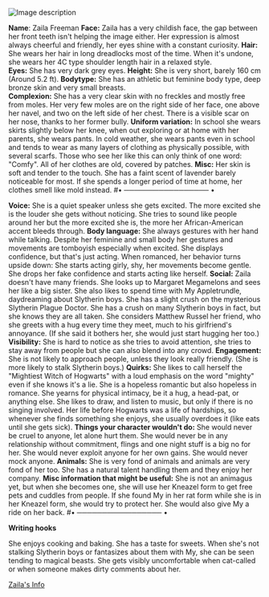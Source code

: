 ![Image description](https://files.catbox.moe/4j1eln.jpg)

**Name**: Zaila Freeman
**Face:** Zaila has a very childish face, the gap between her front teeth isn't helping the image either. Her expression is almost always cheerful and friendly, her eyes shine with a constant curiosity. 
**Hair:** She wears her hair in long dreadlocks most of the time. When it's undone, she wears her 4C type shoulder length hair in a relaxed style.  
**Eyes:** She has very dark grey eyes.
**Height:** She is very short, barely 160 cm (Around 5.2 ft).
**Bodytype:** She has an athletic but feminine body type, deep bronze skin and very small breasts.   
**Complexion:** She has a very clear skin with no freckles and mostly free from moles. Her very few moles are on the right side of her face, one above her navel, and two on the left side of her chest. There is a visible scar on her nose, thanks to her former bully.
**Uniform variation:** In school she wears skirts slightly below her knee, when out exploring or at home with her parents, she wears pants. In cold weather, she wears pants even in school and tends to wear as many layers of clothing as physically possible, with several scarfs. Those who see her like this can only think of one word: "Comfy". All of her clothes are old, covered by patches.
**Misc:** Her skin is soft and tender to the touch. She has a faint scent of lavender barely noticeable for most. If she spends a longer period of time at home, her clothes smell like mold instead.
#• ───────────────── •

**Voice:** She is a quiet speaker unless she gets excited. The more excited she is the louder she gets without noticing. She tries to sound like people around her but the more excited she is, the more her African-American accent bleeds through.
**Body language:** She always gestures with her hand while talking. Despite her feminine and small body her gestures and movements are tomboyish especially when excited. She displays confidence, but that's just acting. When romanced, her behavior turns upside down: She starts acting girly, shy, her movements become gentle. She drops her fake confidence and starts acting like herself. 
**Social:** Zaila doesn't have many friends. She looks up to Margaret Megamelons and sees her like a big sister. She also likes to spend time with My Appletrundle, daydreaming about Slytherin boys. She has a slight crush on the mysterious Slytherin Plague Doctor. She has a crush on many Slytherin boys in fact, but she knows they are all taken. She considers Matthew Russel her friend, who she greets with a hug every time they meet, much to his girlfriend's annoyance. (If she said it bothers her, she would just start hugging her too.)
**Visibility:** She is hard to notice as she tries to avoid attention, she tries to stay away from people but she can also blend into any crowd.
**Engagement:** She is not likely to approach people, unless they look really friendly. (She is more likely to stalk Slytherin boys.)
**Quirks:** She likes to call herself the "Mightiest Witch of Hogwarts" with a loud emphasis on the word "mighty" even if she knows it's a lie. She is a hopeless romantic but also hopeless in romance. She yearns for physical intimacy, be it a hug, a head-pat, or anything else. She likes to draw, and listen to music, but only if there is no singing involved. Her life before Hogwarts was a life of hardships, so whenever she finds something she enjoys, she usually overdoes it (like eats until she gets sick). 
**Things your character wouldn't do:** She would never be cruel to anyone, let alone hurt them. She would never be in any relationship without commitment, flings and one night stuff is a big no for her. She would never exploit anyone for her own gains. She would never mock anyone.
**Animals:** She is very fond of animals and animals are very fond of her too. She has a natural talent handling them and they enjoy her company.
**Misc information that might be useful:** She is not an animagus yet, but when she becomes one, she will use her Kneazel form to get free pets and cuddles from people. If she found My in her rat form while she is in her Kneazel form, she would try to protect her. She would also give My a ride on her back.
#• ───────────────── •

**Writing hooks**

She enjoys cooking and baking. She has a taste for sweets.
When she's not stalking Slytherin boys or fantasizes about them with My, she can be seen tending to magical beasts.
She gets visibly uncomfortable when cat-called or when someone makes dirty comments about her.

[Zaila's Info](https://imgur.com/a/azRrWdV)
